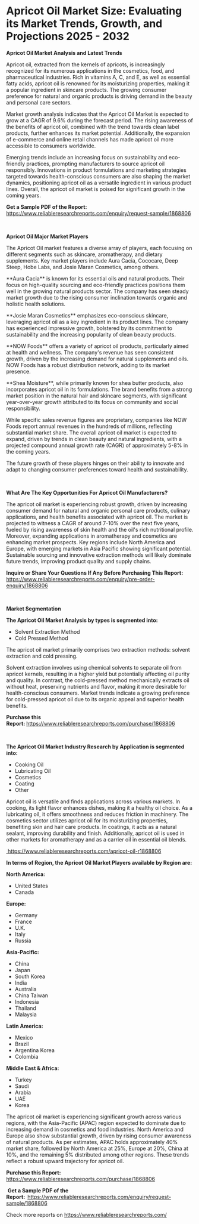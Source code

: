 <p><h1>Apricot Oil Market Size: Evaluating its Market Trends, Growth, and Projections 2025 - 2032</h1></p><p><strong>Apricot Oil Market Analysis and Latest Trends</strong></p>
<p><p>Apricot oil, extracted from the kernels of apricots, is increasingly recognized for its numerous applications in the cosmetics, food, and pharmaceutical industries. Rich in vitamins A, C, and E, as well as essential fatty acids, apricot oil is renowned for its moisturizing properties, making it a popular ingredient in skincare products. The growing consumer preference for natural and organic products is driving demand in the beauty and personal care sectors.</p><p>Market growth analysis indicates that the Apricot Oil Market is expected to grow at a CAGR of 9.6% during the forecast period. The rising awareness of the benefits of apricot oil, combined with the trend towards clean label products, further enhances its market potential. Additionally, the expansion of e-commerce and online retail channels has made apricot oil more accessible to consumers worldwide. </p><p>Emerging trends include an increasing focus on sustainability and eco-friendly practices, prompting manufacturers to source apricot oil responsibly. Innovations in product formulations and marketing strategies targeted towards health-conscious consumers are also shaping the market dynamics, positioning apricot oil as a versatile ingredient in various product lines. Overall, the apricot oil market is poised for significant growth in the coming years.</p></p>
<p><strong>Get a Sample PDF of the Report:&nbsp;</strong> <a href="https://www.reliableresearchreports.com/enquiry/request-sample/1868806?utm_campaign=3545&utm_medium=2&utm_source=Github&utm_content=ia&utm_term=07042025&utm_id=apricot-oil">https://www.reliableresearchreports.com/enquiry/request-sample/1868806</a></p>
<p>&nbsp;</p>
<p><strong>Apricot Oil Major Market Players</strong></p>
<p><p>The Apricot Oil market features a diverse array of players, each focusing on different segments such as skincare, aromatherapy, and dietary supplements. Key market players include Aura Cacia, Cococare, Deep Steep, Hobe Labs, and Josie Maran Cosmetics, among others.</p><p>**Aura Cacia** is known for its essential oils and natural products. Their focus on high-quality sourcing and eco-friendly practices positions them well in the growing natural products sector. The company has seen steady market growth due to the rising consumer inclination towards organic and holistic health solutions.</p><p>**Josie Maran Cosmetics** emphasizes eco-conscious skincare, leveraging apricot oil as a key ingredient in its product lines. The company has experienced impressive growth, bolstered by its commitment to sustainability and the increasing popularity of clean beauty products.</p><p>**NOW Foods** offers a variety of apricot oil products, particularly aimed at health and wellness. The company's revenue has seen consistent growth, driven by the increasing demand for natural supplements and oils. NOW Foods has a robust distribution network, adding to its market presence.</p><p>**Shea Moisture**, while primarily known for shea butter products, also incorporates apricot oil in its formulations. The brand benefits from a strong market position in the natural hair and skincare segments, with significant year-over-year growth attributed to its focus on community and social responsibility.</p><p>While specific sales revenue figures are proprietary, companies like NOW Foods report annual revenues in the hundreds of millions, reflecting substantial market share. The overall apricot oil market is expected to expand, driven by trends in clean beauty and natural ingredients, with a projected compound annual growth rate (CAGR) of approximately 5-8% in the coming years.</p><p>The future growth of these players hinges on their ability to innovate and adapt to changing consumer preferences toward health and sustainability.</p></p>
<p>&nbsp;</p>
<p><strong>What Are The Key Opportunities For Apricot Oil Manufacturers?</strong></p>
<p><p>The apricot oil market is experiencing robust growth, driven by increasing consumer demand for natural and organic personal care products, culinary applications, and health benefits associated with apricot oil. The market is projected to witness a CAGR of around 7-10% over the next five years, fueled by rising awareness of skin health and the oil's rich nutritional profile. Moreover, expanding applications in aromatherapy and cosmetics are enhancing market prospects. Key regions include North America and Europe, with emerging markets in Asia Pacific showing significant potential. Sustainable sourcing and innovative extraction methods will likely dominate future trends, improving product quality and supply chains.</p></p>
<p><strong>Inquire or Share Your Questions If Any Before Purchasing This Report:</strong> <a href="https://www.reliableresearchreports.com/enquiry/pre-order-enquiry/1868806?utm_campaign=3545&utm_medium=2&utm_source=Github&utm_content=ia&utm_term=07042025&utm_id=apricot-oil">https://www.reliableresearchreports.com/enquiry/pre-order-enquiry/1868806</a></p>
<p>&nbsp;</p>
<p><strong>Market Segmentation</strong></p>
<p><strong>The Apricot Oil Market Analysis by types is segmented into:</strong></p>
<p><ul><li>Solvent Extraction Method</li><li>Cold Pressed Method</li></ul></p>
<p><p>The apricot oil market primarily comprises two extraction methods: solvent extraction and cold pressing. </p><p>Solvent extraction involves using chemical solvents to separate oil from apricot kernels, resulting in a higher yield but potentially affecting oil purity and quality. In contrast, the cold-pressed method mechanically extracts oil without heat, preserving nutrients and flavor, making it more desirable for health-conscious consumers. Market trends indicate a growing preference for cold-pressed apricot oil due to its organic appeal and superior health benefits.</p></p>
<p><strong>Purchase this Report:&nbsp;</strong><a href="https://www.reliableresearchreports.com/purchase/1868806?utm_campaign=3545&utm_medium=2&utm_source=Github&utm_content=ia&utm_term=07042025&utm_id=apricot-oil">https://www.reliableresearchreports.com/purchase/1868806</a></p>
<p>&nbsp;</p>
<p><strong>The Apricot Oil Market Industry Research by Application is segmented into:</strong></p>
<p><ul><li>Cooking Oil</li><li>Lubricating Oil</li><li>Cosmetics</li><li>Coating</li><li>Other</li></ul></p>
<p><p>Apricot oil is versatile and finds applications across various markets. In cooking, its light flavor enhances dishes, making it a healthy oil choice. As a lubricating oil, it offers smoothness and reduces friction in machinery. The cosmetics sector utilizes apricot oil for its moisturizing properties, benefiting skin and hair care products. In coatings, it acts as a natural sealant, improving durability and finish. Additionally, apricot oil is used in other markets for aromatherapy and as a carrier oil in essential oil blends.</p></p>
<p><a href="https://www.reliableresearchreports.com/apricot-oil-r1868806?utm_campaign=3545&utm_medium=2&utm_source=Github&utm_content=ia&utm_term=07042025&utm_id=apricot-oil">&nbsp;https://www.reliableresearchreports.com/apricot-oil-r1868806</a></p>
<p><strong>In terms of Region, the Apricot Oil Market Players available by Region are:</strong></p>
<p>
    <p> <strong> North America: </strong>
        <ul>
            <li>United States</li>
            <li>Canada</li>
        </ul>
        </p> 
    <p> <strong> Europe: </strong>
        <ul>
            <li>Germany</li>
            <li>France</li>
            <li>U.K.</li>
            <li>Italy</li>
            <li>Russia</li>
        </ul>
        </p> 
    <p> <strong> Asia-Pacific: </strong>
        <ul>
            <li>China</li>
            <li>Japan</li>
            <li>South Korea</li>
            <li>India</li>
            <li>Australia</li>
            <li>China Taiwan</li>
            <li>Indonesia</li>
            <li>Thailand</li>
            <li>Malaysia</li>
        </ul>
        </p> 
    <p> <strong> Latin America: </strong>
        <ul>
            <li>Mexico</li>
            <li>Brazil</li>
            <li>Argentina Korea</li>
            <li>Colombia</li>
        </ul>
        </p> 
    <p> <strong> Middle East & Africa: </strong>
        <ul>
            <li>Turkey</li>
            <li>Saudi</li>
            <li>Arabia</li>
            <li>UAE</li>
            <li>Korea</li>
        </ul>
    </p>
    </p>
<p><p>The apricot oil market is experiencing significant growth across various regions, with the Asia-Pacific (APAC) region expected to dominate due to increasing demand in cosmetics and food industries. North America and Europe also show substantial growth, driven by rising consumer awareness of natural products. As per estimates, APAC holds approximately 40% market share, followed by North America at 25%, Europe at 20%, China at 10%, and the remaining 5% distributed among other regions. These trends reflect a robust upward trajectory for apricot oil.</p></p>
<p><strong>Purchase this Report: </strong><a href="https://www.reliableresearchreports.com/purchase/1868806?utm_campaign=3545&utm_medium=2&utm_source=Github&utm_content=ia&utm_term=07042025&utm_id=apricot-oil">https://www.reliableresearchreports.com/purchase/1868806</a></p>
<p>&nbsp;<strong>Get a Sample PDF of the Report:&nbsp;&nbsp;</strong><a href="https://www.reliableresearchreports.com/enquiry/request-sample/1868806?utm_campaign=3545&utm_medium=2&utm_source=Github&utm_content=ia&utm_term=07042025&utm_id=apricot-oil">https://www.reliableresearchreports.com/enquiry/request-sample/1868806</a></p>
<p><strong></strong></p>
<p>Check more reports on <a href="https://www.reliableresearchreports.com/?utm_campaign=3545&utm_medium=2&utm_source=Github&utm_content=ia&utm_term=07042025&utm_id=apricot-oil">https://www.reliableresearchreports.com/</a></p>